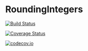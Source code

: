 # RoundingIntegers

[![Build Status](https://travis-ci.org/timholy/RoundingIntegers.jl.svg?branch=master)](https://travis-ci.org/timholy/RoundingIntegers.jl)

[![Coverage Status](https://coveralls.io/repos/timholy/RoundingIntegers.jl/badge.svg?branch=master&service=github)](https://coveralls.io/github/timholy/RoundingIntegers.jl?branch=master)

[![codecov.io](http://codecov.io/github/timholy/RoundingIntegers.jl/coverage.svg?branch=master)](http://codecov.io/github/timholy/RoundingIntegers.jl?branch=master)
